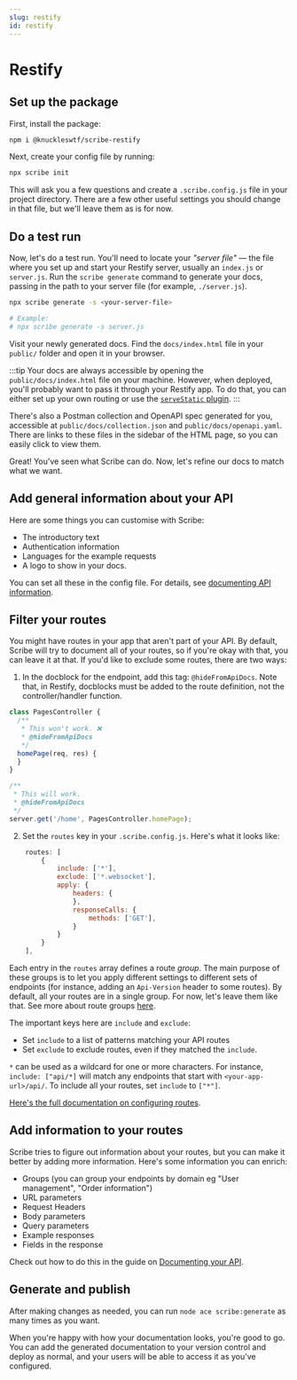 ```yaml
---
slug: restify
id: restify
---
```


# Restify

## Set up the package
First, install the package:

```sh
npm i @knuckleswtf/scribe-restify
```

Next, create your config file by running:

```bash
npx scribe init
```

This will ask you a few questions and create a `.scribe.config.js` file in your project directory. There are a few other useful settings you should change in that file, but we'll leave them as is for now.

## Do a test run
Now, let's do a test run. You'll need to locate your *"server file"* — the file where you set up and start your Restify server, usually an `index.js` or `server.js`. Run the `scribe generate` command to generate your docs, passing in the path to your server file (for example, `./server.js`).

```bash
npx scribe generate -s <your-server-file>

# Example:
# npx scribe generate -s server.js
```

Visit your newly generated docs. Find the `docs/index.html` file in your `public/` folder and open it in your browser.

:::tip
Your docs are always accessible by opening the `public/docs/index.html` file on your machine. However, when deployed, you'll probably want to pass it through your Restify app. To do that, you can either set up your own routing or use the [`serveStatic` plugin](http://restify.com/docs/plugins-api/#servestatic).
:::

There's also a Postman collection and OpenAPI spec generated for you, accessible at `public/docs/collection.json` and `public/docs/openapi.yaml`. There are links to these files in the sidebar of the HTML page, so you can easily click to view them.

Great! You've seen what Scribe can do. Now, let's refine our docs to match what we want.

## Add general information about your API
Here are some things you can customise with Scribe:
- The introductory text
- Authentication information
- Languages for the example requests
- A logo to show in your docs.

You can set all these in the config file. For details, see [documenting API information](/nodejs/documenting/api-information).

## Filter your routes
You might have routes in your app that aren't part of your API. By default, Scribe will try to document all of your routes, so if you're okay with that, you can leave it at that. If you'd like to exclude some routes, there are two ways:

1. In the docblock for the endpoint, add this tag: `@hideFromApiDocs`. Note that, in Restify, docblocks must be added to the route definition, not the controller/handler function.
  ```js
  class PagesController {
    /**
     * This won't work. ❌
     * @hideFromApiDocs
     */
    homePage(req, res) {
    }   
  }
  
  /**
   * This will work.
   * @hideFromApiDocs
   */
  server.get('/home', PagesController.homePage);
  ```

2. Set the `routes` key in your `.scribe.config.js`. Here's what it looks like:

  ```js title=.scribe.config.js
      routes: [
          {
              include: ['*'],
              exclude: ['*.websocket'],
              apply: {
                  headers: {
                  },
                  responseCalls: {
                      methods: ['GET'],
                  }
              }
          }
      ],
  ```

Each entry in the `routes` array defines a route _group_. The main purpose of these groups is to let you apply different settings to different sets of endpoints (for instance, adding an `Api-Version` header to some routes). By default, all your routes are in a single group. For now, let's leave them like that. See more about route groups [here](/nodejs/reference/config#routes).

The important keys here are `include` and `exclude`:
- Set `include` to a list of patterns matching your API routes
- Set `exclude` to exclude routes, even if they matched the `include`. 

`*` can be used as a wildcard for one or more characters. For instance, `include: ["api/*]` will match any endpoints that start with `<your-app-url>/api/`. To include all your routes, set `include` to `["*"]`.

[Here's the full documentation on configuring routes](/nodejs/reference/config#routes).

## Add information to your routes
Scribe tries to figure out information about your routes, but you can make it better by adding more information. Here's some information you can enrich:
- Groups (you can group your endpoints by domain eg "User management", "Order information")
- URL parameters
- Request Headers
- Body parameters
- Query parameters
- Example responses
- Fields in the response

Check out how to do this in the guide on [Documenting your API](/nodejs/documenting/).

## Generate and publish
After making changes as needed, you can run `node ace scribe:generate` as many times as you want.

When you're happy with how your documentation looks, you're good to go. You can add the generated documentation to your version control and deploy as normal, and your users will be able to access it as you've configured.